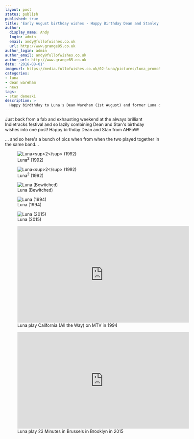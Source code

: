 ```yaml
---
layout: post
status: publish
published: true
title: 'Early August birthday wishes - Happy Birthday Dean and Stanley!'
author:
  display_name: Andy
  login: admin
  email: andy@fullofwishes.co.uk
  url: http://www.grange85.co.uk
author_login: admin
author_email: andy@fullofwishes.co.uk
author_url: http://www.grange85.co.uk
date: '2016-08-01'
imageurl: https://media.fullofwishes.co.uk/02-luna/pictures/luna_promo92.jpg
categories:
- luna
- dean wareham
- news
tags:
- stan demeski
description: >
  Happy birdthday to Luna's Dean Wareham (1st August) and former Luna drummer Stan Demeski (2nd August). Happy birthday Dean and Stan from AHFoW!
---
```

<p class="lead">Just back from a fab and exhausting weekend at the always brilliant Indietracks festival and so lazily combining Dean and Stan's birthday wishes into one post! Happy birthday Dean and Stan from AHFoW!</p>

<p>&hellip; and so here's a bunch of pics when from when the two played together in the same band&hellip;</p>
<figure class="caption aligncenter"><img src="https://media.fullofwishes.co.uk/02-luna/pictures/luna_promo92.jpg" alt="Luna<sup>2</sup> (1992)" /><figcaption class="caption-text">Luna<sup>2</sup> (1992)</figcaption></figure>
<figure class="caption aligncenter"><img src="https://media.fullofwishes.co.uk/02-luna/pictures/luna_promo_1992_c.jpg" alt="Luna<sup>2</sup> (1992)" /><figcaption class="caption-text">Luna<sup>2</sup> (1992)</figcaption></figure>
<figure class="caption aligncenter"><img src="https://media.fullofwishes.co.uk/02-luna/pictures/luna_bewitched_promo_02.jpg" alt="Luna (Bewitched)" /><figcaption class="caption-text">Luna (Bewitched)</figcaption></figure>
<figure class="caption aligncenter"><img src="https://media.fullofwishes.co.uk/02-luna/pictures/luna_promo_1994_c.jpg" alt="Luna (1994)" /><figcaption class="caption-text">Luna (1994)</figcaption></figure>
<figure class="caption aligncenter"><img src="https://media.fullofwishes.co.uk/02-luna/show_assets/2015-10-09/2015-10-09-stan-with-luna-janice.jpg" alt="Luna (2015)" /><figcaption class="caption-text">Luna (2015)</figcaption></figure>
<figure class="caption aligncenter"><iframe width="560" height="315" src="https://www.youtube-nocookie.com/embed/IA43fPmrF5M" frameborder="0" allowfullscreen></iframe><figcaption class="caption-text">Luna play California (All the Way) on MTV in 1994</figcaption></figure>
<figure class="caption aligncenter"><iframe width="560" height="315" src="https://www.youtube-nocookie.com/embed/r9mze1a1auY" frameborder="0" allowfullscreen></iframe><figcaption class="caption-text">Luna play 23 Minutes in Brussels in Brooklyn in 2015</figcaption></figure>
